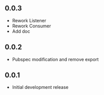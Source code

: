 ## 0.0.3

* Rework Listener
* Rework Consumer
* Add doc

## 0.0.2

* Pubspec modification and remove export

## 0.0.1

* Initial development release
